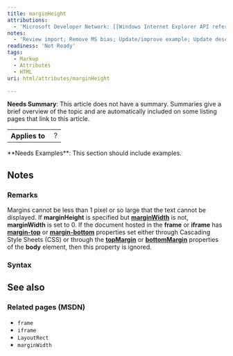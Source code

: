 ```yaml
---
title: marginHeight
attributions:
  - 'Microsoft Developer Network: [[Windows Internet Explorer API reference](http://msdn.microsoft.com/en-us/library/ie/hh828809%28v=vs.85%29.aspx) Article]'
notes:
  - 'Review import; Remove MS bias; Update/improve example; Update descriptions; Fix lists & compatibility info'
readiness: 'Not Ready'
tags:
  - Markup
  - Attributes
  - HTML
uri: html/attributes/marginHeight

---
```

**Needs Summary**: This article does not have a summary. Summaries give a brief overview of the topic and are automatically included on some listing pages that link to this article.

<table class="wikitable">
<tr>
<th>
Applies to

</th>
<td>
 ?

</td>
</tr>
</table>
**Needs Examples**: This section should include examples.

## <span>Notes</span>

### <span>Remarks</span>

Margins cannot be less than 1 pixel or so large that the text cannot be displayed. If **marginHeight** is specified but [**marginWidth**](/html/attributes/marginWidth) is not, **marginWidth** is set to 0. If the document hosted in the **frame** or **iframe** has [**margin-top**](/css/properties/margin-top) or [**margin-bottom**](/css/properties/margin-bottom) properties set either through Cascading Style Sheets (CSS) or through the [**topMargin**](/html/attributes/topMargin) or [**bottomMargin**](/html/attributes/bottomMargin) properties of the **body** element, then this property is ignored.

### <span>Syntax</span>

## <span>See also</span>

### <span>Related pages (MSDN)</span>

-   `frame`
-   `iframe`
-   `LayoutRect`
-   `marginWidth`
